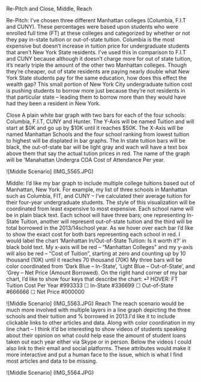 Re-Pitch and Close, Middle, Reach

Re-Pitch: I’ve chosen three different Manhattan colleges (Columbia, F.I.T and CUNY). 
These percentages were based upon students who were enrolled full time (FT) at these 
colleges and categorized by whether or not they pay in-state tuition or out-of-state tuition. 
Columbia is the most expensive but doesn’t increase in tuition price for undergraduate 
students that aren’t New York State residents.  I’ve used this in comparison to F.I.T and 
CUNY because although it doesn’t charge more for out of state tuition, it’s nearly triple 
the amount of the other two Manhattan colleges. Though they’re cheaper, out of state 
residents are paying nearly double what New York State students pay for the same 
education, how does this effect the wealth gap? This small portion of New York City 
undergraduate tuition cost is pushing students to borrow more just because they’re not 
residents in that particular state – leading them to borrow more than they would have had 
they been a resident in New York.  

Close
A plain white bar graph with two bars for each of the four schools: Columbia, F.I.T, CUNY and Hunter. The Y-Axis will be
named Tuition and will start at $0K and go up by $10K until it reaches $50K. The X-Axis will be named Manhattan Schools
and the four school ranking from lowest tuition to highest will be displated in bar graphs. The In state tuition bars will 
be black, the out-of-state bar will be light gray and wach will have a text box above them that say the actual tution prices 
in red. The name of the graph will be 'Manahattan Undergra COA Cost of Attendance Per year. 

![Middle Scenario] (IMG_5565.JPG)

Middle:
I’d like my bar graph to include multiple college tuitions based out of Manhattan, 
New York.  For example, my list of three schools in Manhattan such as Columbia, FIT, 
and CUNY – I’ve calculated their average tuition for their four-year undergraduate 
students.  The style of this visualization will be coordinated from least expensive to most 
expensive. Each school name will be in plain black text. Each school will have three bars; 
one representing In-State Tuition, another will represent out-of-state tuition and the third 
will be total borrowed in the 2013/14school year. As we hover over each bar I’d like to 
show the exact cost for both bars representing each school in red. I would label the chart 
‘Manhattan In/Out-of-State Tuition: Is it worth it?’ in black bold text. 
My x-axis will be red – “Manhattan Colleges” and my y-axis will also be red – “Cost of 
Tuition”, starting at zero and counting up by 10 thousand (10K) until it reaches 70 
thousand (70K) My three bars will be color coordinated from ‘Dark Blue – In-State’, 
‘Light Blue – Out-of-State’, and ‘Grey – Net Price (Amount Borrowed).
On the right hand corner of my bar chart, I’d like to show four keys that describe the 
chart:
⏎ HOVER: FT Tuition Cost Per Year #993333
☐ In-State #336699
☐ Out-of-State #666666
☐ Net Price #000000

![Middle Scenario] (IMG_5563.JPG)
Reach
The reach scenario would be much more involved with multiple layers in a
line graph depicting the three schools and their tuition and % borrowed in 
2013.I'd like it to include clickable links to other articles and data. Along with color coordination in 
my line chart – I think it’d be interesting to show videos of students speaking about 
their opinion on what could help ease the amount of student loans taken out each 
year either via Skype or in person. Below the videos I could also link to their email 
and social platforms. These attributes would make it more interactive and put a 
human face to the issue, which is what I find most articles and data to be missing.

![Middle Scenario] (IMG_5564.JPG)
